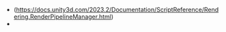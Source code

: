 - (https://docs.unity3d.com/2023.2/Documentation/ScriptReference/Rendering.RenderPipelineManager.html)
-